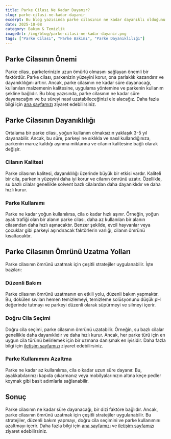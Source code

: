 ```yaml
---
title: Parke Cilası Ne Kadar Dayanır?
slug: parke-cilasi-ne-kadar-dayanir
excerpt: Bu blog yazısında parke cilasının ne kadar dayanıklı olduğunu ve bu dayanıklılığın nasıl artırılacağını ele alıyoruz.
date: 2025-10-08
category: Bakım & Temizlik
imageUrl: /img/blog/parke-cilasi-ne-kadar-dayanir.png
tags: ["Parke Cilası", "Parke Bakımı", "Parke Dayanıklılığı"]
---
```


<h2>Parke Cilasının Önemi</h2>

<p>Parke cilası, parkelerinizin uzun ömürlü olmasını sağlayan önemli bir faktördür. Parke cilası, parkenizin yüzeyini korur, ona parlaklık kazandırır ve dayanıklılığını artırır. Ancak, parke cilasının ne kadar süre dayanacağı, kullanılan malzemenin kalitesine, uygulama yöntemine ve parkenin kullanım şekline bağlıdır. Bu blog yazısında, parke cilasının ne kadar süre dayanacağını ve bu süreyi nasıl uzatabileceğinizi ele alacağız. Daha fazla bilgi için <a href="https://parkeshop.com">ana sayfamızı</a> ziyaret edebilirsiniz.</p>

<h2>Parke Cilasının Dayanıklılığı</h2>

<p>Ortalama bir parke cilası, yoğun kullanım olmaksızın yaklaşık 3-5 yıl dayanabilir. Ancak, bu süre, parkeyi ne sıklıkla ve nasıl kullandığınıza, parkenin maruz kaldığı aşınma miktarına ve cilanın kalitesine bağlı olarak değişir.</p>

<h3>Cilanın Kalitesi</h3>

<p>Parke cilasının kalitesi, dayanıklılığı üzerinde büyük bir etkisi vardır. Kaliteli bir cila, parkenin yüzeyini daha iyi korur ve cilanın ömrünü uzatır. Özellikle, su bazlı cilalar genellikle solvent bazlı cilalardan daha dayanıklıdır ve daha hızlı kurur.</p>

<h3>Parke Kullanımı</h3>

<p>Parke ne kadar yoğun kullanılırsa, cila o kadar hızlı aşınır. Örneğin, yoğun ayak trafiği olan bir alanın parke cilası, daha az kullanılan bir alanın cilasından daha hızlı aşınacaktır. Benzer şekilde, evcil hayvanlar veya çocuklar gibi parkeyi aşındıracak faktörlerin varlığı, cilanın ömrünü kısaltacaktır.</p>

<h2>Parke Cilasının Ömrünü Uzatma Yolları</h2>

<p>Parke cilasının ömrünü uzatmak için çeşitli stratejiler uygulanabilir. İşte bazıları:</p>

<h3>Düzenli Bakım</h3>

<p>Parke cilasının ömrünü uzatmanın en etkili yolu, düzenli bakım yapmaktır. Bu, dökülen sıvıları hemen temizlemeyi, temizleme solüsyonunu düşük pH değerinde tutmayı ve parkeyi düzenli olarak süpürmeyi ve silmeyi içerir.</p>

<h3>Doğru Cila Seçimi</h3>

<p>Doğru cila seçimi, parke cilasının ömrünü uzatabilir. Örneğin, su bazlı cilalar genellikle daha dayanıklıdır ve daha hızlı kurur. Ancak, her parke türü için en uygun cila türünü belirlemek için bir uzmana danışmak en iyisidir. Daha fazla bilgi için <a href="https://parkeshop.com/contact">iletişim sayfamızı</a> ziyaret edebilirsiniz.</p>

<h3>Parke Kullanımını Azaltma</h3>

<p>Parke ne kadar az kullanılırsa, cila o kadar uzun süre dayanır. Bu, ayakkabılarınızı kapıda çıkarmanız veya mobilyalarınızın altına keçe pedler koymak gibi basit adımlarla sağlanabilir.</p>

<h2>Sonuç</h2>

<p>Parke cilasının ne kadar süre dayanacağı, bir dizi faktöre bağlıdır. Ancak, parke cilasının ömrünü uzatmak için çeşitli stratejiler uygulanabilir. Bu stratejiler, düzenli bakım yapmayı, doğru cila seçimini ve parke kullanımını azaltmayı içerir. Daha fazla bilgi için <a href="https://parkeshop.com">ana sayfamızı</a> ve <a href="https://parkeshop.com/contact">iletişim sayfamızı</a> ziyaret edebilirsiniz.</p>